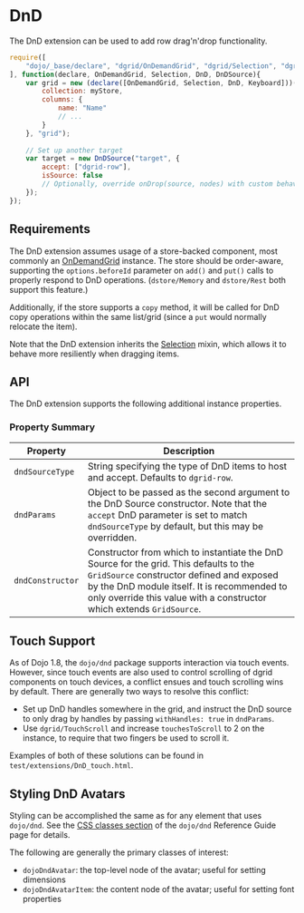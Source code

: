 # DnD

The DnD extension can be used to add row drag'n'drop functionality.

```js
require([
    "dojo/_base/declare", "dgrid/OnDemandGrid", "dgrid/Selection", "dgrid/extensions/DnD", "dojo/dnd/Source"
], function(declare, OnDemandGrid, Selection, DnD, DnDSource){
    var grid = new (declare([OnDemandGrid, Selection, DnD, Keyboard]))({
        collection: myStore,
        columns: {
            name: "Name"
            // ...
        }
    }, "grid");
    
    // Set up another target
    var target = new DnDSource("target", {
        accept: ["dgrid-row"],
        isSource: false
        // Optionally, override onDrop(source, nodes) with custom behavior
    });
});
```

## Requirements

The DnD extension assumes usage of a store-backed component, most commonly an
[OnDemandGrid](../core-components/OnDemandList-and-OnDemandGrid.md#ondemandgrid)
instance. The store should be order-aware, supporting the `options.beforeId`
parameter on `add()` and `put()` calls to properly respond to DnD operations.
(`dstore/Memory` and `dstore/Rest` both support this feature.)

Additionally, if the store supports a `copy` method, it will be called for DnD
copy operations within the same list/grid (since a `put` would normally relocate
the item).

Note that the DnD extension inherits the [Selection](../mixins/Selection.md) mixin, which allows it to
behave more resiliently when dragging items.

## API

The DnD extension supports the following additional instance properties.

### Property Summary

Property | Description
-------- | -----------
`dndSourceType` | String specifying the type of DnD items to host and accept. Defaults to `dgrid-row`.
`dndParams` | Object to be passed as the second argument to the DnD Source constructor.  Note that the `accept` DnD parameter is set to match `dndSourceType` by default, but this may be overridden.
`dndConstructor` | Constructor from which to instantiate the DnD Source for the grid.  This defaults to the `GridSource` constructor defined and exposed by the DnD module itself.  It is recommended to only override this value with a constructor which extends `GridSource`.

## Touch Support

As of Dojo 1.8, the `dojo/dnd` package supports interaction via touch events.
However, since touch events are also used to control scrolling of dgrid
components on touch devices, a conflict ensues and touch scrolling wins by default.
There are generally two ways to resolve this conflict:

* Set up DnD handles somewhere in the grid, and instruct the DnD source to
  only drag by handles by passing `withHandles: true` in `dndParams`.
* Use `dgrid/TouchScroll` and increase `touchesToScroll` to 2 on the instance,
  to require that two fingers be used to scroll it.

Examples of both of these solutions can be found in
`test/extensions/DnD_touch.html`.

## Styling DnD Avatars

Styling can be accomplished the same as for any element that uses `dojo/dnd`.
See the [CSS classes section](http://dojotoolkit.org/reference-guide/dojo/dnd.html#id10)
of the `dojo/dnd` Reference Guide page for details.

The following are generally the primary classes of interest:

* `dojoDndAvatar`: the top-level node of the avatar; useful for setting dimensions
* `dojoDndAvatarItem`: the content node of the avatar; useful for setting font properties